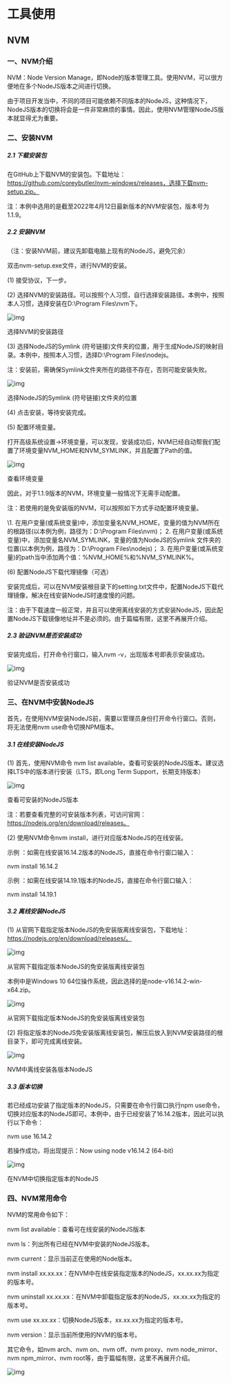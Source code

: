 # 工具使用

## NVM

### 一、NVM介绍

NVM：Node Version Manage，即Node的版本管理工具。使用NVM，可以很方便地在多个NodeJS版本之间进行切换。

由于项目开发当中，不同的项目可能依赖不同版本的NodeJS，这种情况下，NodeJS版本的切换将会是一件非常麻烦的事情。因此，使用NVM管理NodeJS版本就显得尤为重要。

### 二、安装NVM

##### 2.1 下载安装包

在GitHub上下载NVM的安装包。下载地址：https://github.com/coreybutler/nvm-windows/releases，选择下载nvm-setup.zip。

注：本例中选用的是截至2022年4月12日最新版本的NVM安装包，版本号为1.1.9。

##### 2.2 安装NVM

（注：安装NVM前，建议先卸载电脑上现有的NodeJS，避免冗余）

双击nvm-setup.exe文件，进行NVM的安装。

(1) 接受协议，下一步。

(2) 选择NVM的安装路径。可以按照个人习惯，自行选择安装路径。本例中，按照本人习惯，选择安装在D:\Program Files\nvm下。

![img](assets/format,png.png)

选择NVM的安装路径



(3) 选择NodeJS的Symlink (符号链接)文件夹的位置，用于生成NodeJS的映射目录。本例中，按照本人习惯，选择D:\Program Files\nodejs。

注：安装前，需确保Symlink文件夹所在的路径不存在，否则可能安装失败。

![img](assets/format,png-17073701852601.png)

选择NodeJS的Symlink (符号链接)文件夹的位置



(4) 点击安装，等待安装完成。

(5) 配置环境变量。

打开高级系统设置->环境变量，可以发现，安装成功后，NVM已经自动帮我们配置了环境变量NVM_HOME和NVM_SYMLINK，并且配置了Path的值。

![img](assets/format,png-17073701852602.png)

查看环境变量



因此，对于1.1.9版本的NVM，环境变量一般情况下无需手动配置。

注：若使用的是免安装版的NVM，可以按照如下方式手动配置环境变量。

\1. 在用户变量(或系统变量)中，添加变量名NVM_HOME，变量的值为NVM所在的根路径(以本例为例，路径为：D:\Program Files\nvm)； 2. 在用户变量(或系统变量)中，添加变量名NVM_SYMLINK，变量的值为NodeJS的Symlink 文件夹的位置(以本例为例，路径为：D:\Program Files\nodejs)； 3. 在用户变量(或系统变量)的path当中添加两个值：%NVM_HOME%和%NVM_SYMLINK%。

(6) 配置NodeJS下载代理镜像（可选）

安装完成后，可以在NVM安装根目录下的setting.txt文件中，配置NodeJS下载代理镜像，解决在线安装NodeJS时速度慢的问题。

注：由于下载速度一般正常，并且可以使用离线安装的方式安装NodeJS，因此配置NodeJS下载镜像地址并不是必须的。由于篇幅有限，这里不再展开介绍。

##### 2.3 验证NVM是否安装成功

安装完成后，打开命令行窗口，输入nvm -v，出现版本号即表示安装成功。

![img](assets/format,png-17073701852603.png)

验证NVM是否安装成功



### 三、在NVM中安装NodeJS

首先，在使用NVM安装NodeJS前，需要以管理员身份打开命令行窗口。否则，将无法使用nvm use命令切换NPM版本。

##### 3.1 在线安装NodeJS

(1) 首先，使用NVM命令 nvm list available，查看可安装的NodeJS版本。建议选择LTS中的版本进行安装（LTS，即Long Term Support，长期支持版本）

![img](assets/format,png-17073701852604.png)

查看可安装的NodeJS版本



注：若要查看完整的可安装版本列表，可访问官网：https://nodejs.org/en/download/releases。

(2) 使用NVM命令nvm install，进行对应版本NodeJS的在线安装。

示例 ：如需在线安装16.14.2版本的NodeJS，直接在命令行窗口输入：

nvm install 16.14.2

示例 ：如需在线安装14.19.1版本的NodeJS，直接在命令行窗口输入：

nvm install 14.19.1

##### 3.2 离线安装NodeJS

(1) 从官网下载指定版本NodeJS的免安装版离线安装包，下载地址：https://nodejs.org/en/download/releases/。

![img](assets/format,png-17073701852605.png)

从官网下载指定版本NodeJS的免安装版离线安装包



本例中是Windows 10 64位操作系统，因此选择的是node-v16.14.2-win-x64.zip。

![img](assets/format,png-17073701852606.png)

从官网下载指定版本NodeJS的免安装版离线安装包



(2) 将指定版本的NodeJS免安装版离线安装包，解压后放入到NVM安装路径的根目录下，即可完成离线安装。

![img](assets/format,png-17073701852607.png)

NVM中离线安装各版本NodeJS



##### 3.3 版本切换

若已经成功安装了指定版本的NodeJS，只需要在命令行窗口执行npm use命令，切换对应版本的NodeJS即可。本例中，由于已经安装了16.14.2版本，因此可以执行以下命令：

nvm use 16.14.2

若操作成功，将出现提示：Now using node v16.14.2 (64-bit)

![img](assets/format,png-17073701852608.png)

在NVM中切换指定版本的NodeJS



### 四、NVM常用命令

NVM的常用命令如下：

nvm list available：查看可在线安装的NodeJS版本

nvm ls：列出所有已经在NVM中安装的NodeJS版本。

nvm current：显示当前正在使用的Node版本。

nvm install xx.xx.xx：在NVM中在线安装指定版本的NodeJS，xx.xx.xx为指定的版本号。

nvm uninstall xx.xx.xx：在NVM中卸载指定版本的NodeJS，xx.xx.xx为指定的版本号。

nvm use xx.xx.xx：切换NodeJS版本，xx.xx.xx为指定的版本号。

nvm version：显示当前所使用的NVM的版本号。

其它命令，如nvm arch、nvm on、nvm off、nvm proxy、nvm node_mirror、nvm npm_mirror、nvm root等，由于篇幅有限，这里不再展开介绍。

![img](assets/format,png-17073701852619.png)